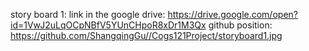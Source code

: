 story board 1: 
link in the google drive: https://drive.google.com/open?id=1VwJ2uLqOCpNBfV5YUnCHpoR8xDr1M3Qx
github position: https://github.com/ShangqingGu//Cogs121Project/storyboard1.jpg